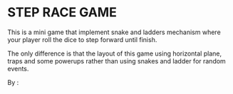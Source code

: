 # STEP RACE GAME

This is a mini game that implement snake and ladders
mechanism where your player roll the dice to step forward
until finish.

The only difference is that the layout of this game using
horizontal plane, traps and some powerups rather than using
snakes and ladder for random events.

By : 

